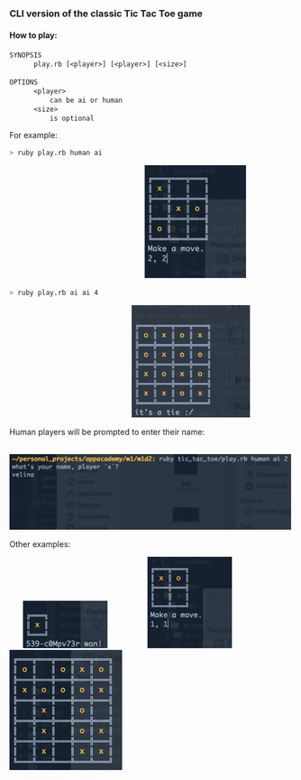 ### CLI version of the classic Tic Tac Toe game

#### How to play:

```
SYNOPSIS
      play.rb [<player>] [<player>] [<size>]

OPTIONS
      <player>
          can be ai or human
      <size>
          is optional
```

For example:
```sh
> ruby play.rb human ai
```
&nbsp;&nbsp;&nbsp;&nbsp;&nbsp;&nbsp;&nbsp;&nbsp;&nbsp;&nbsp;
&nbsp;&nbsp;&nbsp;&nbsp;&nbsp;&nbsp;&nbsp;&nbsp;&nbsp;&nbsp;
&nbsp;&nbsp;&nbsp;&nbsp;&nbsp;&nbsp;&nbsp;&nbsp;&nbsp;&nbsp;
&nbsp;&nbsp;&nbsp;&nbsp;&nbsp;&nbsp;&nbsp;&nbsp;&nbsp;&nbsp;
&nbsp;&nbsp;&nbsp;&nbsp;&nbsp;&nbsp;&nbsp;&nbsp;&nbsp;&nbsp;
&nbsp;&nbsp;&nbsp;&nbsp;&nbsp;
<img src="screenshots/3x3.png" width="180">


```sh
> ruby play.rb ai ai 4
```
&nbsp;&nbsp;&nbsp;&nbsp;&nbsp;&nbsp;&nbsp;&nbsp;&nbsp;&nbsp;
&nbsp;&nbsp;&nbsp;&nbsp;&nbsp;&nbsp;&nbsp;&nbsp;&nbsp;&nbsp;
&nbsp;&nbsp;&nbsp;&nbsp;&nbsp;&nbsp;&nbsp;&nbsp;&nbsp;&nbsp;
&nbsp;&nbsp;&nbsp;&nbsp;&nbsp;&nbsp;&nbsp;&nbsp;&nbsp;&nbsp;
&nbsp;&nbsp;&nbsp;&nbsp;&nbsp;&nbsp;&nbsp;&nbsp;&nbsp;&nbsp;
<img src="screenshots/4x4.png" width="210">

Human players will be prompted to enter their name:

&nbsp;&nbsp;&nbsp;&nbsp;&nbsp;&nbsp;&nbsp;&nbsp;&nbsp;&nbsp;
&nbsp;&nbsp;&nbsp;&nbsp;&nbsp;&nbsp;&nbsp;&nbsp;&nbsp;&nbsp;
<img src="screenshots/prompt.png" width="500">

Other examples:


&nbsp;&nbsp;&nbsp;&nbsp;&nbsp;
<img src="screenshots/1x1.png" width="150">
&nbsp;&nbsp;&nbsp;&nbsp;&nbsp;&nbsp;&nbsp;&nbsp;&nbsp;&nbsp;
&nbsp;&nbsp;&nbsp;&nbsp;&nbsp;
<img src="screenshots/2x2.png" width="150">
&nbsp;&nbsp;&nbsp;&nbsp;&nbsp;&nbsp;&nbsp;&nbsp;&nbsp;&nbsp;
&nbsp;&nbsp;&nbsp;&nbsp;&nbsp;
<img src="screenshots/5x5.png" width="200">
